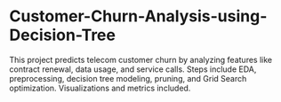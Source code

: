 # Customer-Churn-Analysis-using-Decision-Tree
This project predicts telecom customer churn by analyzing features like contract renewal, data usage, and service calls. Steps include EDA, preprocessing, decision tree modeling, pruning, and Grid Search optimization. Visualizations and metrics included.
